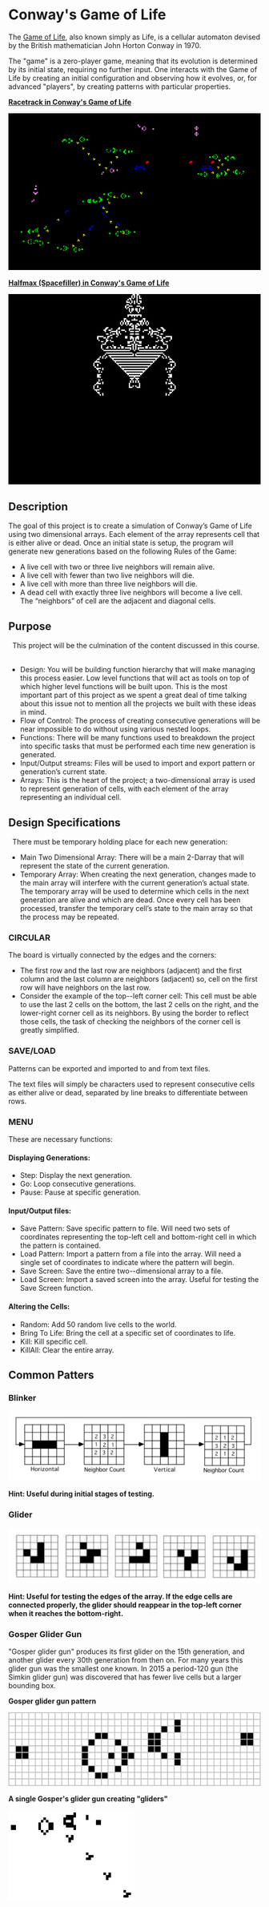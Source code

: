 # Conway's Game of Life

The [Game of Life](https://en.wikipedia.org/wiki/Conway%27s_Game_of_Life), also known simply as Life, is a cellular automaton devised by the British mathematician John Horton Conway in 1970.

The "game" is a zero-player game, meaning that its evolution is determined by its initial state, requiring no further input. One interacts with the Game of Life by creating an initial configuration and observing how it evolves, or, for advanced "players", by creating patterns with particular properties.

**[Racetrack in Conway's Game of Life](https://en.wikipedia.org/wiki/File:Colour_coded_racetrack.gif)**

![Screenshot](./images/Color_coded_racetrack_large_channel.gif)

**[Halfmax (Spacefiller) in Conway's Game of Life](https://imgur.com/gallery/7ois83S)**

![Screenshot](./images/Halfmax.gif)

## Description

The goal of this project is to create a simulation of Conway’s Game of Life using two dimensional arrays. Each element of the array represents cell that is either alive or dead. Once an initial state is setup, the program will generate new generations based on the following Rules of the Game:
 
- A live cell with two or three live neighbors will remain alive.
- A live cell with fewer than two live neighbors will die.
- A live cell with more than three live neighbors will die.
- A dead cell with exactly three live neighbors will become a live cell.
 
The “neighbors” of cell are the adjacent and diagonal cells.

## Purpose
 
This project will be the culmination of the content discussed in this course.
 
- Design: You will be building function hierarchy that will make managing this process easier. Low level functions that will act as tools on top of which higher level functions will be built upon. This is the most important part of this project as we spent a great deal of time talking about this issue not to mention all the projects we built with these ideas in mind.
- Flow of Control: The process of creating consecutive generations will be near impossible to do without using various nested loops.
- Functions: There will be many functions used to breakdown the project into specific tasks that must be performed each time new generation is generated.
- Input/Output streams: Files will be used to import and export pattern or generation’s current state.
- Arrays: This is the heart of the project; a two-dimensional array is used to represent generation of cells, with each element of the array representing an individual cell.

## Design Specifications
 
There must be temporary holding place for each new generation:
 
- Main Two Dimensional Array: There will be a main 2-Darray that will represent the state of the current generation.
- Temporary Array: When creating the next generation, changes made to the main array will interfere with the current generation’s actual state. The temporary array will be used to determine which cells in the next generation are alive and which are dead. Once every cell has been processed, transfer the temporary cell’s state to the main array so that the process may be repeated.

### CIRCULAR

The board is virtually connected by the edges and the corners:
- The first row and the last row are neighbors (adjacent) and the first column and the last column are neighbors (adjacent) so, cell on the first row will have neighbors on the last row.
- Consider the example of the top-­-left corner cell: This cell must be able to use the last 2 cells on the bottom, the last 2 cells on the right, and the lower-right corner cell as its neighbors. By using the border to reflect those cells, the task of checking the neighbors of the corner cell is greatly simplified.

### SAVE/LOAD
Patterns can be exported and imported to and from text files.

The text files will simply be characters used to represent consecutive cells as either alive or dead, separated by line breaks to differentiate between rows.
 

### MENU
These are necessary functions:
#### Displaying Generations:
- Step: Display the next generation.
- Go: Loop consecutive generations.
- Pause: Pause at specific generation.
 
#### Input/Output files:
- Save Pattern: Save specific pattern to file. Will need two sets of coordinates representing the top-left cell and bottom-right cell in which the pattern is contained.
- Load Pattern: Import a pattern from a file into the array. Will need a single set of coordinates to indicate where the pattern will begin.
- Save Screen: Save the entire two-­-dimensional array to a file.
- Load Screen: Import a saved screen into the array. Useful for testing the Save Screen function.
 
#### Altering the Cells:
- Random: Add 50 random live cells to the world.
- Bring To Life: Bring the cell at a specific set of coordinates to life.
- Kill: Kill specific cell.
- KillAll: Clear the entire array.

## Common Patters
### Blinker

![Screenshot](./images/blinker.png)

**Hint: Useful during initial stages of testing.**
 
### Glider

![Screenshot](./images/glider.png)

**Hint: Useful for testing the edges of the array. If the edge cells are connected properly, the glider should reappear in the top-left corner when it reaches the bottom-right.**

### Gosper Glider Gun

"Gosper glider gun" produces its first glider on the 15th generation, and another glider every 30th generation from then on. For many years this glider gun was the smallest one known. In 2015 a period-120 gun (the Simkin glider gun) was discovered that has fewer live cells but a larger bounding box.

**Gosper glider gun pattern**

![Screenshot](./images/glider_gun.png)

**A single Gosper's glider gun creating "gliders"**

![Screenshot](./images/Gospers_glider_gun.gif)
